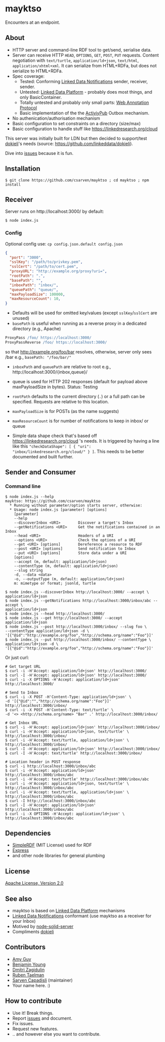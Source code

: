 # mayktso
Encounters at an endpoint.

## About
* HTTP server and command-line RDF tool to get/send, serialise data.
* Server can receive HTTP `HEAD`, `OPTIONS`, `GET`, `POST`, `PUT` requests.
Content negotiation with `text/turtle`, `application/ld+json`, `text/html`,
`application/xhtml+xml`. It can serialize from HTML+RDFa, but does not serialize
to HTML+RDFa.
* Spec coverage:
  * Tested: Conforming [Linked Data Notifications](https://www.w3.org/TR/ldn/) sender, receiver, sender.
  * Untested: [Linked Data Platform](https://www.w3.org/TR/ldp/) - probably does most things, and only BasicContainer.
  * Totally untested and probably only small parts: [Web Annotation Protocol](https://www.w3.org/TR/annotation-protocol/)
  * Basic implementation of the the [ActiviyPub](https://www.w3.org/TR/activitypub/) Outbox mechanism.
* No authenication/authorisation mechanism
* Basic configuration to set constraints on a directory (size/max)
* Basic configuration to handle stuff like https://linkedresearch.org/cloud

This server was initially built for LDN but then decided to support/test [dokieli](https://dokie.li/)'s needs (source: https://github.com/linkeddata/dokieli).

Dive into [issues](https://github.com/csarven/mayktso/issues) because it is fun.

## Installation
```shell
$ git clone https://github.com/csarven/mayktso ; cd mayktso ; npm install
```

## Receiver
Server runs on http://localhost:3000/ by default:

```shell
$ node index.js
```

### Config
Optional config use: `cp config.json.default config.json`
```json
{
  "port": "3000",
  "sslKey": "/path/to/privkey.pem",
  "sslCert": "/path/to/cert.pem",
  "proxyURL": "http://example.org/proxy?uri=",
  "rootPath": ".",
  "basePath": "",
  "inboxPath": "inbox/",
  "queuePath": "queue/",
  "maxPayloadSize": 100000,
  "maxResourceCount": 10,
}
```

* Defaults will be used for omitted key/values (except `sslKey`/`sslCert` are
unused)
* `basePath` is useful when running as a reverse proxy in a dedicated directory
(e.g., Apache)
```apache
ProxyPass /foo/ https://localhost:3000/
ProxyPassReverse /foo/ https://localhost:3000/
```

so that http://example.org/foo/bar resolves, otherwise, server only sees /bar
e.g., `basePath: "/foo/bar/"`

* `inboxPath` and `queuePath` are relative to root e.g.,
http://localhost:3000/{inbox,queue}/
* queue is used for HTTP 202 responses (default for payload above maxPayloadSize
in bytes). Status: Testing
* `rootPath` defaults to the current directory (`.`) or a full path can be
specified. Requests are relative to this location.
* `maxPayloadSize` is for POSTs (as the name suggests)
* `maxResourceCount` is for number of notifications to keep in inbox/ or queue


* Simple data shape check that's based off https://linkedresearch.org/cloud 's
needs. It is triggered by having a line like this
`"checkDataShape": [ { "uri": "inbox/linkedresearch.org/cloud/" } ]`. This needs
to be better documented and built further.

## Sender and Consumer

### Command line
```shell
$ node index.js --help
mayktso: https://github.com/csarven/mayktso
  * Running without parameter/option starts server, otherwise:
  * Usage: node index.js [parameter] [options]
    [parameter]
    --help
    --discoverInbox <URI>        Discover a target's Inbox
    --getNotifications <URI>     Get the notifications contained in an Inbox
    --head <URI>                 Headers of a URI
    --options <URI>              Check the options of a URI
    --get <URI> [options]        Dereference a resource to RDF
    --post <URI> [options]       Send notification to Inbox
    --put <URI> [options]        Store data under a URI
    [options]
    --accept (m, default: application/ld+json)
    --contentType (m, default: application/ld+json)
    --slug string
    -d, --data <data>
    -o, --outputType (m, default: application/ld+json)
    m: mimetype or format; jsonld, turtle
```

```shell
$ node index.js --discoverInbox http://localhost:3000/ --accept \
application/ld+json
$ node index.js --getNotifications http://localhost:3000/inbox/abc --accept \
application/ld+json
$ node index.js --head http://localhost:3000/
$ node index.js --get http://localhost:3000/ --accept application/ld+json
$ node index.js --post http://localhost:3000/inbox/ --slug foo \
--contentType application/ld+json -d \
'[{"@id":"http://example.org/foo","http://schema.org/name":"Foo"}]'
$ node index.js --put http://localhost:3000/inbox/ --contentType \
application/ld+json -d \
'[{"@id":"http://example.org/foo","http://schema.org/name":"Foo"}]'
```

Or just curl:
```shell
# Get target URL
$ curl -i -H'Accept: application/ld+json' http://localhost:3000/
$ curl -I -H'Accept: application/ld+json' http://localhost:3000/
$ curl -i -X OPTIONS -H'Accept: application/ld+json' http://localhost:3000/

# Send to Inbox
$ curl -i -X POST -H'Content-Type: application/ld+json' \
-d '[{"@id":"","http://schema.org/name":"Foo"}]' http://localhost:3000/inbox/
$ curl -i -X POST -H'Content-Type: text/turtle' \
-d '<> <http://schema.org/name> "Bar" .' http://localhost:3000/inbox/

# Get Inbox URL
$ curl -i -H'Accept: application/ld+json' http://localhost:3000/inbox/
$ curl -i -H'Accept: application/ld+json, text/turtle' \
http://localhost:3000/inbox/
$ curl -i -H'Accept: text/turtle, application/ld+json' \
http://localhost:3000/inbox/
$ curl -I -H'Accept: application/ld+json' http://localhost:3000/inbox/
$ curl -I -H'Accept: text/turtle' http://localhost:3000/inbox/

# Location header in POST response
$ curl -i http://localhost:3000/inbox/abc
$ curl -i -H'Accept: application/ld+json' http://localhost:3000/inbox/abc
$ curl -i -H'Accept: text/turtle' http://localhost:3000/inbox/abc
$ curl -i -H'Accept: application/ld+json, text/turtle' \
http://localhost:3000/inbox/abc
$ curl -i -H'Accept: text/turtle, application/ld+json' \
http://localhost:3000/inbox/abc
$ curl -I http://localhost:3000/inbox/abc
$ curl -I -H'Accept: application/ld+json' http://localhost:3000/inbox/abc
$ curl -i -X OPTIONS -H'Accept: application/ld+json' \
http://localhost:3000/inbox/abc
```

## Dependencies
* [SimpleRDF](https://github.com/simplerdf/simplerdf) (MIT License) used for RDF
* [Express](https://github.com/expressjs/express)
* and other node libraries for general plumbing

## License
[Apache License, Version 2.0](http://www.apache.org/licenses/LICENSE-2.0)

## See also
* mayktso is based on [Linked Data Platform](https://www.w3.org/TR/ldp/)
mechanisms
* [Linked Data Notifications](https://www.w3.org/TR/ldn/) conformant (use
mayktso as a receiver for your Inbox)
* Motived by [node-solid-server](https://github.com/solid/node-solid-server)
* Compliments [dokieli](https://github.com/linkeddata/dokieli)

## Contributors
* [Amy Guy](https://github.com/rhiaro)
* [Benjamin Young](https://github.com/BigBlueHat)
* [Dmitri Zagidulin](https://github.com/dmitrizagidulin)
* [Ruben Taelman](https://github.com/rubensworks)
* [Sarven Capadisli](https://github.com/csarven) (maintainer)
* Your name here. :)


## How to contribute
* Use it! Break things.
* Report [issues](https://github.com/csarven/mayktso/issues/) and document.
* Fix issues.
* Request new features.
* .. and however else you want to contribute.
